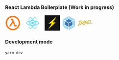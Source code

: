 ### React Lambda Boilerplate (Work in progress)

<div display="flex">
<img display="flex"src="https://raw.githubusercontent.com/AvraamMavridis/lambda-react-boilerplate/master/img/Lambda.png" height="50">
<img display="flex" src="https://raw.githubusercontent.com/AvraamMavridis/lambda-react-boilerplate/master/img/react.png" height="50">
<img display="flex" src="https://raw.githubusercontent.com/AvraamMavridis/lambda-react-boilerplate/master/img/serverless.png" height="50">
<img display="flex"src="https://raw.githubusercontent.com/AvraamMavridis/lambda-react-boilerplate/master/img/webpack.png" height="50">
<img display="flex"src="https://raw.githubusercontent.com/AvraamMavridis/lambda-react-boilerplate/master/img/babel.png" height="50">
</div>

### Development mode

```bash
yarn dev
```
